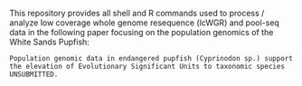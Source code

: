 This repository provides all shell and R commands used to process / analyze low coverage whole genome resequence (lcWGR) and pool-seq data in the following paper focusing on the population genomics of the White Sands Pupfish:

``Population genomic data in endangered pupfish (Cyprinodon sp.) support the elevation of Evolutionary Significant Units to taxonomic species
UNSUBMITTED.``



